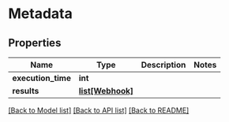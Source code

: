 # Metadata

## Properties
Name | Type | Description | Notes
------------ | ------------- | ------------- | -------------
**execution_time** | **int** |  | 
**results** | [**list[Webhook]**](Webhook.md) |  | 

[[Back to Model list]](../README.md#documentation-for-models) [[Back to API list]](../README.md#documentation-for-api-endpoints) [[Back to README]](../README.md)

